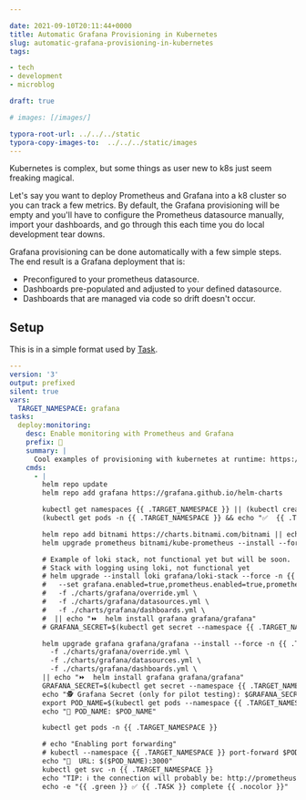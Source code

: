 ```yaml
---

date: 2021-09-10T20:11:44+0000
title: Automatic Grafana Provisioning in Kubernetes
slug: automatic-grafana-provisioning-in-kubernetes
tags:

- tech
- development
- microblog

draft: true

# images: [/images/]

typora-root-url: ../../../static
typora-copy-images-to:  ../../../static/images
---
```


Kubernetes is complex, but some things as user new to k8s just seem freaking magical.

Let's say you want to deploy Prometheus and Grafana into a k8 cluster so you can track a few metrics.
By default, the Grafana provisioning will be empty and you'll have to configure the Prometheus datasource manually, import your dashboards, and go through this each time you do local development tear downs.

Grafana provisioning can be done automatically with a few simple steps.
The end result is a Grafana deployment that is:

- Preconfigured to your prometheus datasource.
- Dashboards pre-populated and adjusted to your defined datasource.
- Dashboards that are managed via code so drift doesn't occur.

## Setup

This is in a simple format used by [Task](https://taskfile.dev/#/).

```yaml
---
version: '3'
output: prefixed
silent: true
vars:
  TARGET_NAMESPACE: grafana
tasks:
  deploy:monitoring:
    desc: Enable monitoring with Prometheus and Grafana
    prefix: 🚀
    summary: |
      Cool examples of provisioning with kubernetes at runtime: https://github.com/gurpreet0610/Deploy-Prometheus-Grafana-on-Kubernetes/blob/master/Grafana/grafana-datasource-config.yaml
    cmds:
      - |
        helm repo update
        helm repo add grafana https://grafana.github.io/helm-charts

        kubectl get namespaces {{ .TARGET_NAMESPACE }} || (kubectl create namespace {{ .TARGET_NAMESPACE }}  && echo "created {{ .TARGET_NAMESPACE }} namespace")
        (kubectl get pods -n {{ .TARGET_NAMESPACE }} && echo "✅  {{ .TARGET_NAMESPACE }} exists") || kubectl create namespace {{ .TARGET_NAMESPACE }}

        helm repo add bitnami https://charts.bitnami.com/bitnami || echo "⏩  helm repo add prometheus-operator"
        helm upgrade prometheus bitnami/kube-prometheus --install --force -n {{ .TARGET_NAMESPACE }} -f ./charts/prometheus/override.yml || echo "⏩  prom already installed"

        # Example of loki stack, not functional yet but will be soon.
        # Stack with logging using loki, not functional yet
        # helm upgrade --install loki grafana/loki-stack --force -n {{ .TARGET_NAMESPACE }} \
        #   --set grafana.enabled=true,prometheus.enabled=true,prometheus.alertmanager.persistentVolume.enabled=false,prometheus.server.persistentVolume.enabled=false \
        #   -f ./charts/grafana/override.yml \
        #   -f ./charts/grafana/datasources.yml \
        #   -f ./charts/grafana/dashboards.yml \
        #  || echo "⏩  helm install grafana grafana/grafana"
        # GRAFANA_SECRET=$(kubectl get secret --namespace {{ .TARGET_NAMESPACE }} loki-grafana -o jsonpath="{.data.admin-password}" | base64 --decode)

        helm upgrade grafana grafana/grafana --install --force -n {{ .TARGET_NAMESPACE }}  \
          -f ./charts/grafana/override.yml \
          -f ./charts/grafana/datasources.yml \
          -f ./charts/grafana/dashboards.yml \
        || echo "⏩  helm install grafana grafana/grafana"
        GRAFANA_SECRET=$(kubectl get secret --namespace {{ .TARGET_NAMESPACE }} grafana -o jsonpath="{.data.admin-password}" | base64 --decode)
        echo "🕵️ Grafana Secret (only for pilot testing): $GRAFANA_SECRET"
        export POD_NAME=$(kubectl get pods --namespace {{ .TARGET_NAMESPACE }} -l "app.kubernetes.io/name=grafana,app.kubernetes.io/instance=grafana" -o jsonpath="{.items[0].metadata.name}")
        echo "🔌 POD_NAME: $POD_NAME"

        kubectl get pods -n {{ .TARGET_NAMESPACE }}

        # echo "Enabling port forwarding"
        # kubectl --namespace {{ .TARGET_NAMESPACE }} port-forward $POD_NAME 3000
        echo "🔌  URL: $($POD_NAME):3000"
        kubectl get svc -n {{ .TARGET_NAMESPACE }}
        echo "TIP: ℹ the connection will probably be: http://prometheus-kube-prometheus-prometheus.{{ .TARGET_NAMESPACE }}:9090 in grafana"
        echo -e "{{ .green }} ✅ {{ .TASK }} complete {{ .nocolor }}"

```

